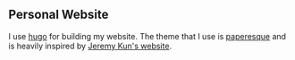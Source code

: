 ## Personal Website
I use [hugo](https://github.com/gohugoio/hugo) for building my website. The theme that I use is [paperesque](https://github.com/capnfabs/paperesque)
and is heavily inspired by [Jeremy Kun's website](https://www.jeremykun.com/).
